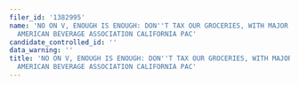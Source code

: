 ```yaml
---
filer_id: '1382995'
name: 'NO ON V, ENOUGH IS ENOUGH: DON''T TAX OUR GROCERIES, WITH MAJOR FUNDING BY
  AMERICAN BEVERAGE ASSOCIATION CALIFORNIA PAC'
candidate_controlled_id: ''
data_warning: ''
title: 'NO ON V, ENOUGH IS ENOUGH: DON''T TAX OUR GROCERIES, WITH MAJOR FUNDING BY
  AMERICAN BEVERAGE ASSOCIATION CALIFORNIA PAC'
---
```

